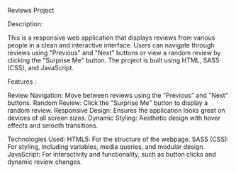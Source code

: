 Reviews Project

Description:

This is a responsive web application that displays reviews from various people in a clean and interactive interface. Users can navigate through reviews using "Previous" and "Next" buttons or view a random review by clicking the "Surprise Me" button. The project is built using HTML, SASS (CSS), and JavaScript.

Features :

Review Navigation: Move between reviews using the "Previous" and "Next" buttons.
Random Review: Click the "Surprise Me" button to display a random review.
Responsive Design: Ensures the application looks great on devices of all screen sizes.
Dynamic Styling: Aesthetic design with hover effects and smooth transitions.

Technologies Used:
HTML5: For the structure of the webpage.
SASS (CSS): For styling, including variables, media queries, and modular design.
JavaScript: For interactivity and functionality, such as button clicks and dynamic review changes.
